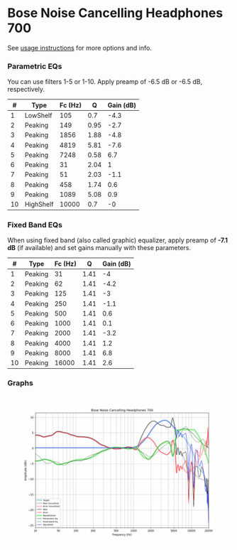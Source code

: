 # Bose Noise Cancelling Headphones 700
See [usage instructions](https://github.com/jaakkopasanen/AutoEq#usage) for more options and info.

### Parametric EQs
You can use filters 1-5 or 1-10. Apply preamp of -6.5 dB or -6.5 dB, respectively.

|   # | Type      |   Fc (Hz) |    Q |   Gain (dB) |
|-----|-----------|-----------|------|-------------|
|   1 | LowShelf  |       105 | 0.7  |        -4.3 |
|   2 | Peaking   |       149 | 0.95 |        -2.7 |
|   3 | Peaking   |      1856 | 1.88 |        -4.8 |
|   4 | Peaking   |      4819 | 5.81 |        -7.6 |
|   5 | Peaking   |      7248 | 0.58 |         6.7 |
|   6 | Peaking   |        31 | 2.04 |         1   |
|   7 | Peaking   |        51 | 2.03 |        -1.1 |
|   8 | Peaking   |       458 | 1.74 |         0.6 |
|   9 | Peaking   |      1089 | 5.08 |         0.9 |
|  10 | HighShelf |     10000 | 0.7  |        -0   |

### Fixed Band EQs
When using fixed band (also called graphic) equalizer, apply preamp of **-7.1 dB** (if available) and set gains manually with these parameters.

|   # | Type    |   Fc (Hz) |    Q |   Gain (dB) |
|-----|---------|-----------|------|-------------|
|   1 | Peaking |        31 | 1.41 |        -4   |
|   2 | Peaking |        62 | 1.41 |        -4.2 |
|   3 | Peaking |       125 | 1.41 |        -3   |
|   4 | Peaking |       250 | 1.41 |        -1.1 |
|   5 | Peaking |       500 | 1.41 |         0.6 |
|   6 | Peaking |      1000 | 1.41 |         0.1 |
|   7 | Peaking |      2000 | 1.41 |        -3.2 |
|   8 | Peaking |      4000 | 1.41 |         1.2 |
|   9 | Peaking |      8000 | 1.41 |         6.8 |
|  10 | Peaking |     16000 | 1.41 |         2.6 |

### Graphs
![](./Bose%20Noise%20Cancelling%20Headphones%20700.png)
